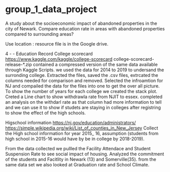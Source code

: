 # group_1_data_project
A study about the socioeconomic impact of abandoned properties in the city of Newark. 
Compare education rate in areas with abandoned properties compared to surrounding areas?

Use location : resource file is in the Google drive. 


4 -  - Education Record 
College scorecard 
https://www.kaggle.com/kaggle/college-scorecard
college-scorecard-release-*.zip contained a compressed version of the same data available through Kaggle Scripts.
we used the data for 2014 to 2019 to undersand the surronding college. 
Extracted the files, saved the .csv files, extrcated the columns needed for comparison and removed. Selected the infroamtion for NJ and compailed the data for the files into one to get the over all picture.  To show the number of years for each college we created the stack plot. Creted a Line chart to show withdrawla rate from NJIT to essex. completed an analysis on the withdarl rate as that column had more information to tell and we can use it to show if studets are staying in colleges after registring to show the effect of the high schools. 


Higschool information 
https://nj.gov/education/administrators/
https://simple.wikipedia.org/wiki/List_of_counties_in_New_Jersey
Collect the High school information for year 2015_ 16, assumption (students from high school in 2015-16 would have by be in college by 2018-2019). 

From the data collected we pullled the Facility Attendace and Student Suspension Rate to see social impact of housing.
Analyzed the commitment of the students and Facitlity in Newark (13) and Somerville(35). from the same data set we also looked at Graduation rate and School Climate.


